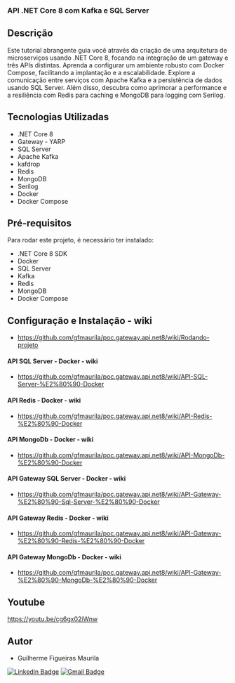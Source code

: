 
### API .NET Core 8 com Kafka e SQL Server

## Descrição
Este tutorial abrangente guia você através da criação de uma arquitetura de microserviços usando .NET Core 8, focando na integração de um gateway e três APIs distintas. Aprenda a configurar um ambiente robusto com Docker Compose, facilitando a implantação e a escalabilidade. Explore a comunicação entre serviços com Apache Kafka e a persistência de dados usando SQL Server. Além disso, descubra como aprimorar a performance e a resiliência com Redis para caching e MongoDB para logging com Serilog.

## Tecnologias Utilizadas
- .NET Core 8
- Gateway - YARP
- SQL Server
- Apache Kafka
- kafdrop
- Redis
- MongoDB
- Serilog
- Docker
- Docker Compose

## Pré-requisitos
Para rodar este projeto, é necessário ter instalado:
- .NET Core 8 SDK
- Docker
- SQL Server
- Kafka
- Redis
- MongoDB
- Docker Compose

## Configuração e Instalação - wiki
- https://github.com/gfmaurila/poc.gateway.api.net8/wiki/Rodando-projeto


#### API SQL Server - Docker - wiki
- https://github.com/gfmaurila/poc.gateway.api.net8/wiki/API-SQL-Server-%E2%80%90-Docker

#### API Redis - Docker - wiki
- https://github.com/gfmaurila/poc.gateway.api.net8/wiki/API-Redis-%E2%80%90-Docker

#### API MongoDb - Docker - wiki
- https://github.com/gfmaurila/poc.gateway.api.net8/wiki/API-MongoDb-%E2%80%90-Docker



#### API Gateway SQL Server - Docker - wiki
- https://github.com/gfmaurila/poc.gateway.api.net8/wiki/API-Gateway-%E2%80%90-Sql-Server-%E2%80%90-Docker

#### API Gateway Redis - Docker - wiki
- https://github.com/gfmaurila/poc.gateway.api.net8/wiki/API-Gateway-%E2%80%90-Redis-%E2%80%90-Docker

#### API Gateway MongoDb - Docker - wiki
- https://github.com/gfmaurila/poc.gateway.api.net8/wiki/API-Gateway-%E2%80%90-MongoDb-%E2%80%90-Docker



## Youtube
https://youtu.be/cg6gx02iWnw

## Autor

- Guilherme Figueiras Maurila

[![Linkedin Badge](https://img.shields.io/badge/-Guilherme_Figueiras_Maurila-blue?style=flat-square&logo=Linkedin&logoColor=white&link=https://www.linkedin.com/in/guilherme-maurila)](https://www.linkedin.com/in/guilherme-maurila)
[![Gmail Badge](https://img.shields.io/badge/-gfmaurila@gmail.com-c14438?style=flat-square&logo=Gmail&logoColor=white&link=mailto:gfmaurila@gmail.com)](mailto:gfmaurila@gmail.com)


